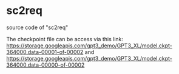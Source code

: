 # sc2req
source code of "sc2req"

The checkpoint file can be access via this link: https://storage.googleapis.com/gpt3_demo/GPT3_XL/model.ckpt-364000.data-00001-of-00002
and https://storage.googleapis.com/gpt3_demo/GPT3_XL/model.ckpt-364000.data-00000-of-00002

